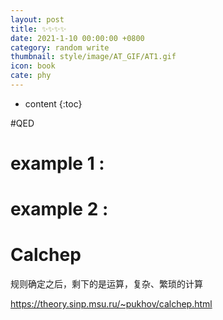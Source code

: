 ```yaml
---
layout: post
title: ✨✨✨✨
date: 2021-1-10 00:00:00 +0800
category: random write
thumbnail: style/image/AT_GIF/AT1.gif
icon: book
cate: phy
---
```

* content
{:toc}

#QED

#


# example 1 :



# example 2 :

# Calchep

规则确定之后，剩下的是运算，复杂、繁琐的计算

https://theory.sinp.msu.ru/~pukhov/calchep.html



<script>
$(".post-content p img").css("filter","invert(1)");
</script>
